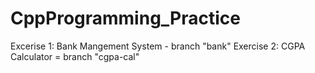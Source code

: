 
# CppProgramming_Practice

Excerise 1: Bank Mangement System - branch "bank"
Exercise 2: CGPA Calculator = branch "cgpa-cal"